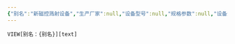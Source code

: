 ```yaml
---
{"别名":"新磁控溅射设备","生产厂家":null,"设备型号":null,"规格参数":null,"设备负责人":null,"dg-publish":true,"permalink":"/设备信息卡/新磁控溅射/","dgPassFrontmatter":true}
---
```


`VIEW[别名：{别名}][text]`
